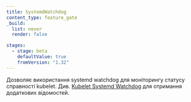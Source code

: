 ```yaml
---
title: SystemdWatchdog
content_type: feature_gate
_build:
  list: never
  render: false

stages:
  - stage: beta
    defaultValue: true
    fromVersion: "1.32"
---
```


Дозволяє використання systemd watchdog для моніторингу статусу справності kubelet. Див. [Kubelet Systemd Watchdog](/docs/reference/node/systemd-watchdog/) для отримання додаткових відомостей.
